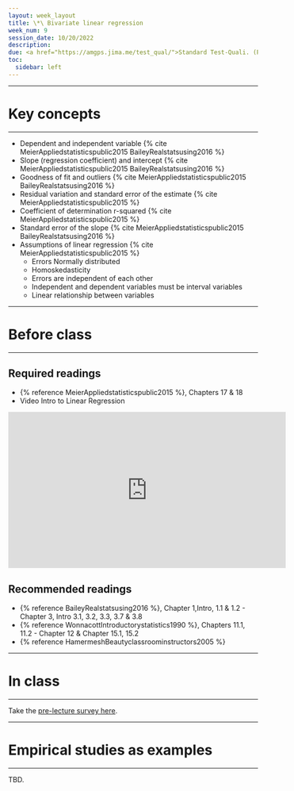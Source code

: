 ```yaml
---
layout: week_layout
title: \*\ Bivariate linear regression
week_num: 9
session_date: 10/20/2022
description:
due: <a href="https://amgps.jima.me/test_qual/">Standard Test-Quali. (Plan draft)</a>; <a href="https://amgps.jima.me/assignments/#4-replication-project">Replication plan (final)</a>
toc:
  sidebar: left
---
```


<!-- 
due: <a href="https://amgps.jima.me/assignments/#4-replication-project">Replication plan presentation (5 pts)</a>
 -->

---
# Key concepts
---

- Dependent and independent variable {% cite MeierAppliedstatisticspublic2015 BaileyRealstatsusing2016 %}
- Slope (regression coefficient) and intercept {% cite MeierAppliedstatisticspublic2015 BaileyRealstatsusing2016 %}
- Goodness of fit and outliers {% cite MeierAppliedstatisticspublic2015 BaileyRealstatsusing2016 %}
- Residual variation and standard error of the estimate {% cite MeierAppliedstatisticspublic2015 %}
- Coefficient of determination r-squared {% cite MeierAppliedstatisticspublic2015 %}
- Standard error of the slope {% cite MeierAppliedstatisticspublic2015 BaileyRealstatsusing2016 %}
- Assumptions of linear regression {% cite MeierAppliedstatisticspublic2015 %}
   - Errors Normally distributed
   - Homoskedasticity
   - Errors are independent of each other
   - Independent and dependent variables must be interval variables
   - Linear relationship between variables

---
# Before class
---

## Required readings

- {% reference MeierAppliedstatisticspublic2015 %}, Chapters 17 & 18
- Video Intro to Linear Regression

<iframe width="560" height="315" src="https://www.youtube.com/embed/LTqFq9wtcdI" title="YouTube video player" frameborder="0" allow="accelerometer; autoplay; clipboard-write; encrypted-media; gyroscope; picture-in-picture" allowfullscreen></iframe>

## Recommended readings

- {% reference BaileyRealstatsusing2016 %}, Chapter 1,Intro, 1.1 & 1.2 - Chapter 3, Intro 3.1, 3.2, 3.3, 3.7 & 3.8
- {% reference WonnacottIntroductorystatistics1990 %}, Chapters 11.1, 11.2 - Chapter 12 & Chapter 15.1, 15.2 
- {% reference HamermeshBeautyclassroominstructors2005 %} 

---
# In class
---
Take the [pre-lecture survey here](https://PollEv.com/surveys/wLuFuAe6Ay5gAF1DYQwGq/respond).

---
# Empirical studies as examples
---

TBD.